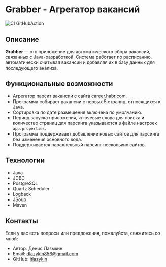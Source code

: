 # Grabber - Агрегатор вакансий

![CI GitHubAction](https://github.com/itlazykin/job4j_grabber/actions/workflows/maven.yml/badge.svg)

## Описание
**Grabber** — это приложение для автоматического сбора вакансий, связанных с Java-разработкой. Система работает по расписанию, автоматически считывая вакансии и добавляя их в базу данных для последующего анализа.

## Функциональные возможности
- Агрегатор парсит вакансии с сайта [career.habr.com](https://career.habr.com/vacancies/java_developer).
- Программа собирает вакансии с первых 5 страниц, относящихся к Java.
- Сортировка по дате размещения включена по умолчанию.
- Период запуска приложения, ключевые слова для поиска и количество страниц для парсинга указываются в файле настроек `app.properties`.
- Программа поддерживает добавление новых сайтов для парсинга без изменения основного кода.
- Поддерживается параллельный парсинг нескольких сайтов.

## Технологии
- Java
- JDBC
- PostgreSQL
- Quartz Scheduler
- Logback
- JSoup 
- Maven

## Контакты
Если у вас есть вопросы или предложения, пожалуйста, свяжитесь со мной:

- Автор: Денис Лазыкин.
- Email: [dlazykin856@gmail.com](mailto:dlazykin856@gmail.com)  
- GitHub: [itlazykin](https://github.com/itlazykin)
